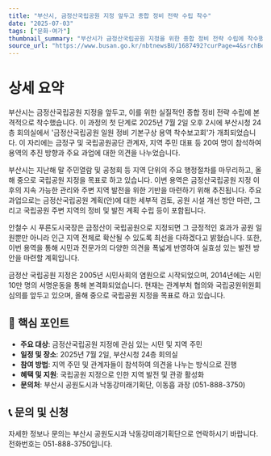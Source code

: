 ```yaml
---
title: "부산시, 금정산국립공원 지정 앞두고 종합 정비 전략 수립 착수"
date: "2025-07-03"
tags: ["문화·여가"]
thumbnail_summary: "부산시가 금정산국립공원 지정을 위한 종합 정비 전략 수립에 착수했습니다."
source_url: "https://www.busan.go.kr/nbtnewsBU/1687492?curPage=4&srchBeginDt=&srchEndDt=&srchKey=&srchText="
---
```


# 상세 요약

부산시는 금정산국립공원 지정을 앞두고, 이를 위한 실질적인 종합 정비 전략 수립에 본격적으로 착수했습니다. 이 과정의 첫 단계로 2025년 7월 2일 오후 2시에 부산시청 24층 회의실에서 '금정산국립공원 일원 정비 기본구상 용역 착수보고회'가 개최되었습니다. 이 자리에는 금정구 및 국립공원공단 관계자, 지역 주민 대표 등 20여 명이 참석하여 용역의 추진 방향과 주요 과업에 대한 의견을 나누었습니다.

부산시는 지난해 말 주민열람 및 공청회 등 지역 단위의 주요 행정절차를 마무리하고, 올해 중으로 국립공원 지정을 목표로 하고 있습니다. 이번 용역은 금정산국립공원 지정 이후의 지속 가능한 관리와 주변 지역 발전을 위한 기반을 마련하기 위해 추진됩니다. 주요 과업으로는 금정산국립공원 계획(안)에 대한 세부적 검토, 공원 시설 개선 방안 마련, 그리고 국립공원 주변 지역의 정비 및 발전 계획 수립 등이 포함됩니다.

안철수 시 푸른도시국장은 금정산이 국립공원으로 지정되면 그 긍정적인 효과가 공원 일원뿐만 아니라 인근 지역 전체로 확산될 수 있도록 최선을 다하겠다고 밝혔습니다. 또한, 이번 용역을 통해 시민과 전문가의 다양한 의견을 폭넓게 반영하여 실효성 있는 발전 방안을 마련할 계획입니다.

금정산 국립공원 지정은 2005년 시민사회의 염원으로 시작되었으며, 2014년에는 시민 10만 명의 서명운동을 통해 본격화되었습니다. 현재는 관계부처 협의와 국립공원위원회 심의를 앞두고 있으며, 올해 중으로 국립공원 지정을 목표로 하고 있습니다.

## 🎯 핵심 포인트
- **주요 대상**: 금정산국립공원 지정에 관심 있는 시민 및 지역 주민
- **일정 및 장소**: 2025년 7월 2일, 부산시청 24층 회의실
- **참여 방법**: 지역 주민 및 관계자들이 참석하여 의견을 나누는 방식으로 진행
- **혜택 및 지원**: 국립공원 지정으로 인한 지역 발전 및 관광 활성화
- **문의처**: 부산시 공원도시과 낙동강미래기획단, 이동흡 과장 (051-888-3750)

## 📞 문의 및 신청
자세한 정보나 문의는 부산시 공원도시과 낙동강미래기획단으로 연락하시기 바랍니다. 전화번호는 051-888-3750입니다.